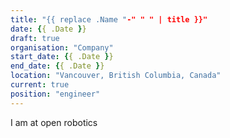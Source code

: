 ```yaml
---
title: "{{ replace .Name "-" " " | title }}"
date: {{ .Date }}
draft: true
organisation: "Company"
start_date: {{ .Date }}
end_date: {{ .Date }}
location: "Vancouver, British Columbia, Canada"
current: true
position: "engineer"
---
```


I am at open robotics
